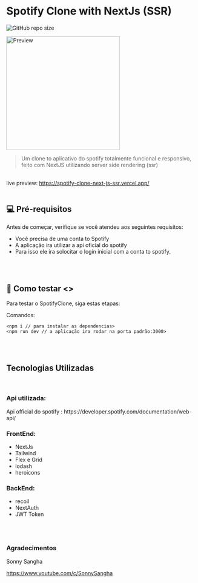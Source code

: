 # Spotify Clone with NextJs (SSR)

![GitHub repo size](https://img.shields.io/github/repo-size/iuricode/README-template?style=for-the-badge)

<img src="https://i.imgur.com/ITKiCHy.gif" height="300px" alt="Preview">

> Um clone to aplicativo do spotify totalmente funcional e responsivo, feito com NextJS utilizando server side rendering (ssr)
<br>
live preview: <a href="https://spotify-clone-next-js-ssr.vercel.app/">https://spotify-clone-next-js-ssr.vercel.app/</a>

<br>
<br>

## 💻 Pré-requisitos

Antes de começar, verifique se você atendeu aos seguintes requisitos:
<!---Estes são apenas requisitos de exemplo. Adicionar, duplicar ou remover conforme necessário--->
* Você precisa de uma conta to Spotify
* A aplicação ira utilizar a api oficial do spotify
* Para isso ele ira solocitar o login inicial com a conta to spotify.

<br>
<br>

## 🚀 Como testar <>

Para testar o SpotifyClone, siga estas etapas:

Comandos:
```
<npm i // para instalar as dependencias>
<npm run dev // a aplicação ira rodar na porta padrão:3000>
```
<br>
<br>

## Tecnologias Utilizadas

<br>

### Api utilizada:
<p> Api official do spotify : https://developer.spotify.com/documentation/web-api/
<br>

### FrontEnd:
<ul>
  <li>NextJs</li>
  <li>Tailwind</li>
  <li>Flex e Grid</li>
  <li>lodash</li>
  <li>heroicons</li>
</ul>

### BackEnd:
<ul>
  <li>recoil</li>
  <li>NextAuth</li>
  <li>JWT Token</li>
</ul>

<br>
<br>

<h3>Agradecimentos</h3>
<p>Sonny Sangha </p>
<a href="https://www.youtube.com/c/SonnySangha">https://www.youtube.com/c/SonnySangha</a>
